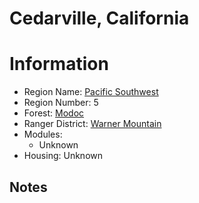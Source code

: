 
Cedarville, California
======================
  
# Information  
* Region Name: [Pacific Southwest]()  
* Region Number: 5  
* Forest: [Modoc](http://www.fs.usda.gov/modoc)  
* Ranger District: [Warner Mountain]()  
* Modules:  
  - Unknown  
* Housing: Unknown  
  
## Notes

